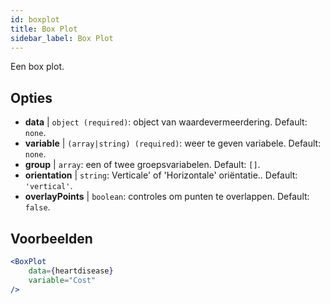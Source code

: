 ```yaml
---
id: boxplot
title: Box Plot
sidebar_label: Box Plot
---
```


Een box plot.

## Opties

* __data__ | `object (required)`: object van waardevermeerdering. Default: `none`.
* __variable__ | `(array|string) (required)`: weer te geven variabele. Default: `none`.
* __group__ | `array`: een of twee groepsvariabelen. Default: `[]`.
* __orientation__ | `string`: Verticale' of 'Horizontale' oriëntatie.. Default: `'vertical'`.
* __overlayPoints__ | `boolean`: controles om punten te overlappen. Default: `false`.


## Voorbeelden

```jsx live
<BoxPlot 
    data={heartdisease} 
    variable="Cost"
/>
```

